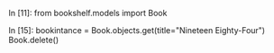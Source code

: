 In [11]: from bookshelf.models import Book

In [15]: bookintance = Book.objects.get(title="Nineteen Eighty-Four")
Book.delete()